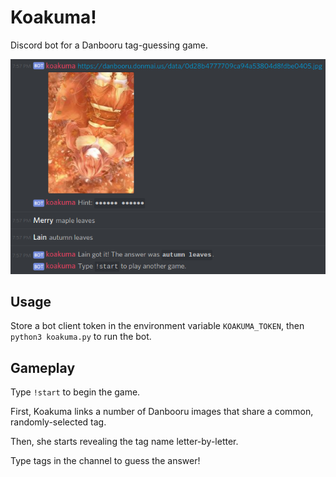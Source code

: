 # Koakuma!
Discord bot for a Danbooru tag-guessing game.

![screenshot](screenshot.png)

## Usage
Store a bot client token in the environment variable `KOAKUMA_TOKEN`, then `python3 koakuma.py` to run the bot.

## Gameplay
Type `!start` to begin the game.

First, Koakuma links a number of Danbooru images that share a common, randomly-selected tag.

Then, she starts revealing the tag name letter-by-letter.

Type tags in the channel to guess the answer!
